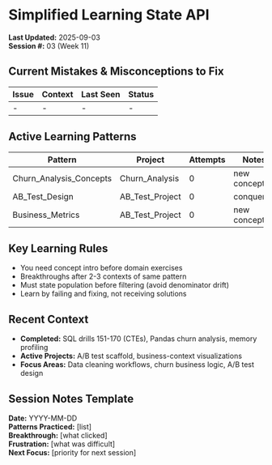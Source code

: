# Simplified Learning State API

**Last Updated:** 2025-09-03  
**Session #:** 03 (Week 11)

## Current Mistakes & Misconceptions to Fix
| Issue | Context | Last Seen | Status |
|-------|---------|-----------|---------|
| - | - | - | - |

## Active Learning Patterns
| Pattern | Project | Attempts | Notes |
|---------|---------|----------|-------|
| Churn_Analysis_Concepts | Churn_Analysis | 0 | new concept |
| AB_Test_Design | AB_Test_Project | 0 | conquered |
| Business_Metrics | AB_Test_Project | 0 | new concept |

## Key Learning Rules
- You need concept intro before domain exercises
- Breakthroughs after 2-3 contexts of same pattern  
- Must state population before filtering (avoid denominator drift)
- Learn by failing and fixing, not receiving solutions

## Recent Context
- **Completed:** SQL drills 151-170 (CTEs), Pandas churn analysis, memory profiling
- **Active Projects:** A/B test scaffold, business-context visualizations
- **Focus Areas:** Data cleaning workflows, churn business logic, A/B test design

## Session Notes Template
**Date:** YYYY-MM-DD  
**Patterns Practiced:** [list]  
**Breakthrough:** [what clicked]  
**Frustration:** [what was difficult]  
**Next Focus:** [priority for next session]